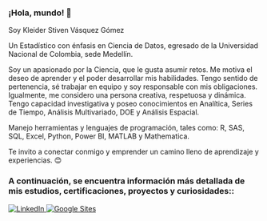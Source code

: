 ### ¡Hola, mundo! 👋

Soy Kleider Stiven Vásquez Gómez 

Un Estadístico con énfasis en Ciencia de Datos, egresado de la Universidad Nacional de Colombia, sede Medellín.

Soy un apasionado por la Ciencia, que le gusta asumir retos. Me motiva el deseo de aprender y el poder desarrollar mis habilidades. Tengo sentido de pertenencia, sé trabajar en equipo y soy responsable con mis obligaciones. Igualmente, me considero una persona creativa, respetuosa y dinámica. Tengo capacidad investigativa y poseo conocimientos en Analítica, Series de Tiempo, Análisis Multivariado, DOE y Análisis Espacial.

Manejo herramientas y lenguajes de programación, tales como: R, SAS, SQL, Excel, Python, Power BI, MATLAB y Mathematica. 

Te invito a conectar conmigo y emprender un camino lleno de aprendizaje y experiencias. 😊

<h3 align = "left"> A continuación, se encuentra información más detallada de mis estudios, certificaciones, proyectos y curiosidades:: </h3>
<p align = "left">
  <a href="https://www.linkedin.com/in/kleider-vasquez" target+"_blank" ><img alt="LinkedIn" src="https://img.shields.io/static/v1?style=for-the-badge&message=LinkedIn&color=blue&logo=LinkedIn&logoColor=F&label=">
  </a>
    <a href="https://sites.google.com/view/kleidervasquez/" target+"_blank" ><img alt="Google Sites" src="https://img.shields.io/static/v1?style=for-the-badge&message=Sites&color=black&logo=Google&logoColor=F&label=">
  </a>
  
</p>      

